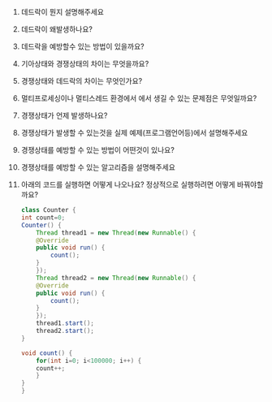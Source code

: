 1. 데드락이 뭔지 설명해주세요

2. 데드락이 왜발생하나요?

3. 데드락을 예방할수 있는 방법이 있을까요?

4. 기아상태와 경쟁상태의 차이는 무엇을까요?

5. 경쟁상태와 데드락의 차이는 무엇인가요?

6. 멀티프로세싱이나 멀티스레드 환경에서 에서 생길 수 있는 문제점은 무엇일까요? 

7. 경쟁상태가 언제 발생하나요?

8. 경쟁상태가 발생할 수 있는것을 실제 예제(프로그램언어등)에서 설명해주세요

8. 경쟁상태를 예방할 수 있는 방법이 어떤것이 있나요?

9. 경쟁상태를 예방할 수 있는 알고리즘을 설명해주세요

10. 아래의 코드를 실행하면 어떻게 나오나요? 
정상적으로 실행하려면 어떻게 바꿔야할까요?
    ```java
    class Counter {
    int count=0;
    Counter() {
        Thread thread1 = new Thread(new Runnable() {
        @Override
        public void run() {
            count();
        }      
        });
        Thread thread2 = new Thread(new Runnable() {
        @Override
        public void run() {
            count();
        }      
        });
        thread1.start();
        thread2.start();
    }

    void count() {
        for(int i=0; i<100000; i++) {
        count++;
        }
    }
    }
    ```

